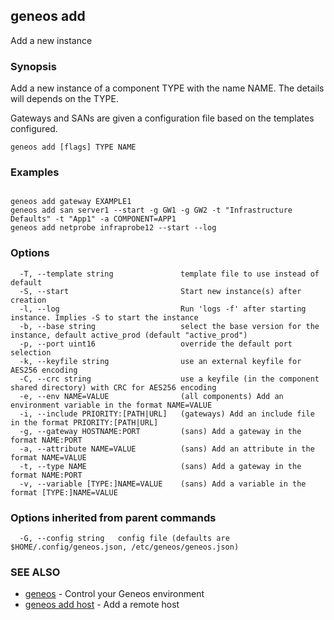 ## geneos add

Add a new instance

### Synopsis


Add a new instance of a component TYPE with the name NAME. The
details will depends on the TYPE.
	
Gateways and SANs are given a configuration file based on the templates
configured.


```
geneos add [flags] TYPE NAME
```

### Examples

```

geneos add gateway EXAMPLE1
geneos add san server1 --start -g GW1 -g GW2 -t "Infrastructure Defaults" -t "App1" -a COMPONENT=APP1
geneos add netprobe infraprobe12 --start --log

```

### Options

```
  -T, --template string               template file to use instead of default
  -S, --start                         Start new instance(s) after creation
  -l, --log                           Run 'logs -f' after starting instance. Implies -S to start the instance
  -b, --base string                   select the base version for the instance, default active_prod (default "active_prod")
  -p, --port uint16                   override the default port selection
  -k, --keyfile string                use an external keyfile for AES256 encoding
  -C, --crc string                    use a keyfile (in the component shared directory) with CRC for AES256 encoding
  -e, --env NAME=VALUE                (all components) Add an environment variable in the format NAME=VALUE
  -i, --include PRIORITY:[PATH|URL]   (gateways) Add an include file in the format PRIORITY:[PATH|URL]
  -g, --gateway HOSTNAME:PORT         (sans) Add a gateway in the format NAME:PORT
  -a, --attribute NAME=VALUE          (sans) Add an attribute in the format NAME=VALUE
  -t, --type NAME                     (sans) Add a gateway in the format NAME:PORT
  -v, --variable [TYPE:]NAME=VALUE    (sans) Add a variable in the format [TYPE:]NAME=VALUE
```

### Options inherited from parent commands

```
  -G, --config string   config file (defaults are $HOME/.config/geneos.json, /etc/geneos/geneos.json)
```

### SEE ALSO

* [geneos](geneos.md)	 - Control your Geneos environment
* [geneos add host](geneos_add_host.md)	 - Add a remote host

